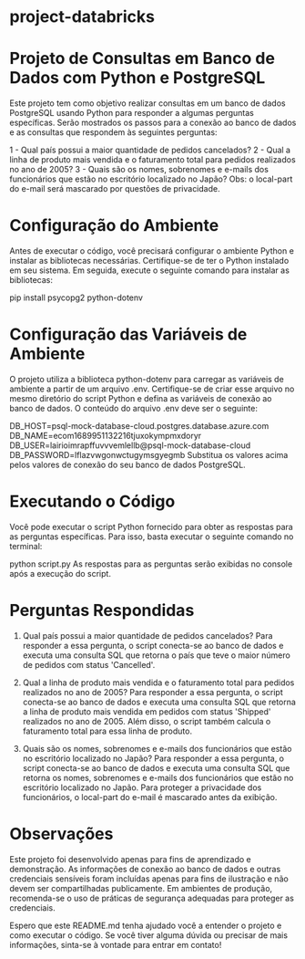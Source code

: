 # project-databricks


# Projeto de Consultas em Banco de Dados com Python e PostgreSQL
Este projeto tem como objetivo realizar consultas em um banco de dados PostgreSQL usando Python para responder a algumas perguntas específicas. Serão mostrados os passos para a conexão ao banco de dados e as consultas que respondem às seguintes perguntas:

1 - Qual país possui a maior quantidade de pedidos cancelados?
2 - Qual a linha de produto mais vendida e o faturamento total para pedidos realizados no ano de 2005?
3 - Quais são os nomes, sobrenomes e e-mails dos funcionários que estão no escritório localizado no Japão? Obs: o local-part do e-mail será mascarado por questões de privacidade.

# Configuração do Ambiente
Antes de executar o código, você precisará configurar o ambiente Python e instalar as bibliotecas necessárias. Certifique-se de ter o Python instalado em seu sistema. Em seguida, execute o seguinte comando para instalar as bibliotecas:

pip install psycopg2 python-dotenv

# Configuração das Variáveis de Ambiente
O projeto utiliza a biblioteca python-dotenv para carregar as variáveis de ambiente a partir de um arquivo .env. Certifique-se de criar esse arquivo no mesmo diretório do script Python e defina as variáveis de conexão ao banco de dados. O conteúdo do arquivo .env deve ser o seguinte:

DB_HOST=psql-mock-database-cloud.postgres.database.azure.com
DB_NAME=ecom1689951132216tjuxokympmxdoryr
DB_USER=lairioimrapffuvvvemlellb@psql-mock-database-cloud
DB_PASSWORD=lflazvwgonwctugymsgyegmb
Substitua os valores acima pelos valores de conexão do seu banco de dados PostgreSQL.

# Executando o Código
Você pode executar o script Python fornecido para obter as respostas para as perguntas específicas. Para isso, basta executar o seguinte comando no terminal:


python script.py
As respostas para as perguntas serão exibidas no console após a execução do script.

# Perguntas Respondidas
1. Qual país possui a maior quantidade de pedidos cancelados?
Para responder a essa pergunta, o script conecta-se ao banco de dados e executa uma consulta SQL que retorna o país que teve o maior número de pedidos com status 'Cancelled'.

2. Qual a linha de produto mais vendida e o faturamento total para pedidos realizados no ano de 2005?
Para responder a essa pergunta, o script conecta-se ao banco de dados e executa uma consulta SQL que retorna a linha de produto mais vendida em pedidos com status 'Shipped' realizados no ano de 2005. Além disso, o script também calcula o faturamento total para essa linha de produto.

3. Quais são os nomes, sobrenomes e e-mails dos funcionários que estão no escritório localizado no Japão?
Para responder a essa pergunta, o script conecta-se ao banco de dados e executa uma consulta SQL que retorna os nomes, sobrenomes e e-mails dos funcionários que estão no escritório localizado no Japão. Para proteger a privacidade dos funcionários, o local-part do e-mail é mascarado antes da exibição.

# Observações
Este projeto foi desenvolvido apenas para fins de aprendizado e demonstração. As informações de conexão ao banco de dados e outras credenciais sensíveis foram incluídas apenas para fins de ilustração e não devem ser compartilhadas publicamente. Em ambientes de produção, recomenda-se o uso de práticas de segurança adequadas para proteger as credenciais.

Espero que este README.md tenha ajudado você a entender o projeto e como executar o código. Se você tiver alguma dúvida ou precisar de mais informações, sinta-se à vontade para entrar em contato!
